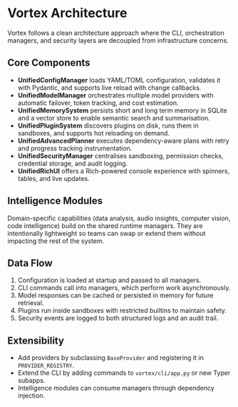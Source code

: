 # Vortex Architecture

Vortex follows a clean architecture approach where the CLI, orchestration
managers, and security layers are decoupled from infrastructure concerns.

## Core Components

- **UnifiedConfigManager** loads YAML/TOML configuration, validates it with
  Pydantic, and supports live reload with change callbacks.
- **UnifiedModelManager** orchestrates multiple model providers with automatic
  failover, token tracking, and cost estimation.
- **UnifiedMemorySystem** persists short and long term memory in SQLite and a
  vector store to enable semantic search and summarisation.
- **UnifiedPluginSystem** discovers plugins on disk, runs them in sandboxes, and
  supports hot reloading on demand.
- **UnifiedAdvancedPlanner** executes dependency-aware plans with retry and
  progress tracking instrumentation.
- **UnifiedSecurityManager** centralises sandboxing, permission checks,
  credential storage, and audit logging.
- **UnifiedRichUI** offers a Rich-powered console experience with spinners,
  tables, and live updates.

## Intelligence Modules

Domain-specific capabilities (data analysis, audio insights, computer vision,
code intelligence) build on the shared runtime managers. They are intentionally
lightweight so teams can swap or extend them without impacting the rest of the
system.

## Data Flow

1. Configuration is loaded at startup and passed to all managers.
2. CLI commands call into managers, which perform work asynchronously.
3. Model responses can be cached or persisted in memory for future retrieval.
4. Plugins run inside sandboxes with restricted builtins to maintain safety.
5. Security events are logged to both structured logs and an audit trail.

## Extensibility

- Add providers by subclassing `BaseProvider` and registering it in
  `PROVIDER_REGISTRY`.
- Extend the CLI by adding commands to `vortex/cli/app.py` or new Typer subapps.
- Intelligence modules can consume managers through dependency injection.
